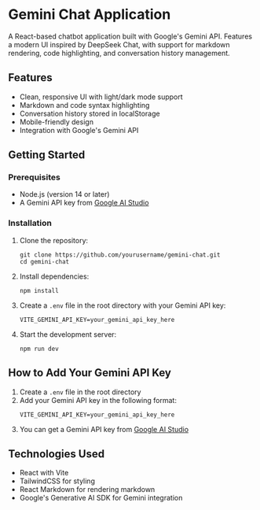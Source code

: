 # Gemini Chat Application

A React-based chatbot application built with Google's Gemini API. Features a modern UI inspired by DeepSeek Chat, with support for markdown rendering, code highlighting, and conversation history management.

## Features

- Clean, responsive UI with light/dark mode support
- Markdown and code syntax highlighting
- Conversation history stored in localStorage
- Mobile-friendly design
- Integration with Google's Gemini API

## Getting Started

### Prerequisites

- Node.js (version 14 or later)
- A Gemini API key from [Google AI Studio](https://ai.google.dev/)

### Installation

1. Clone the repository:
   ```
   git clone https://github.com/yourusername/gemini-chat.git
   cd gemini-chat
   ```

2. Install dependencies:
   ```
   npm install
   ```

3. Create a `.env` file in the root directory with your Gemini API key:
   ```
   VITE_GEMINI_API_KEY=your_gemini_api_key_here
   ```

4. Start the development server:
   ```
   npm run dev
   ```

## How to Add Your Gemini API Key

1. Create a `.env` file in the root directory
2. Add your Gemini API key in the following format:
   ```
   VITE_GEMINI_API_KEY=your_gemini_api_key_here
   ```
3. You can get a Gemini API key from [Google AI Studio](https://ai.google.dev/)

## Technologies Used

- React with Vite
- TailwindCSS for styling
- React Markdown for rendering markdown
- Google's Generative AI SDK for Gemini integration 